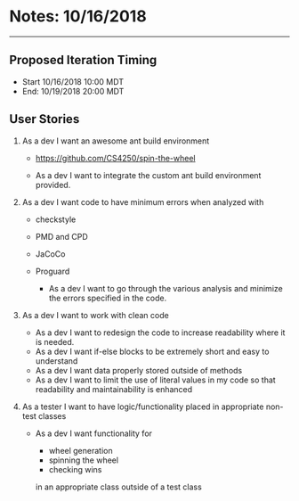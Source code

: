 # Notes: 10/16/2018
----------------------------------
## Proposed Iteration Timing
* Start 10/16/2018 10:00 MDT
* End: 10/19/2018 20:00 MDT

## User Stories
1. As a dev I want an awesome ant build environment 
    * https://github.com/CS4250/spin-the-wheel
    
    * As a dev I want to integrate the custom ant build environment provided. 
2. As a dev I want code to have minimum errors when analyzed with
    * checkstyle
    * PMD and CPD
    * JaCoCo
    * Proguard
    
        * As a dev I want to go through the various analysis and minimize the errors specified in the code. 

3. As a dev I want to work with clean code
    * As a dev I want to redesign the code to increase readability where it is needed. 
    * As a dev I want if-else blocks to be extremely short and easy to understand
    * As a dev I want data properly stored outside of methods
    * As a dev I want to limit the use of literal values in my code so that readability and maintainability is enhanced

4. As a tester I want to have logic/functionality placed in appropriate non-test classes
    * As a dev I want functionality for 
        * wheel generation
        * spinning the wheel
        * checking wins

        in an appropriate class outside of a test class


